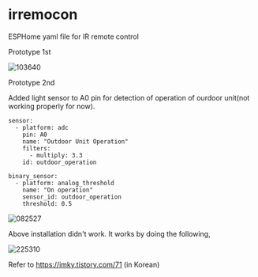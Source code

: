 # irremocon

ESPHome yaml file for IR remote control

Prototype 1st 

![103640](https://github.com/sevengivings/irremocon/assets/2328500/6b041d34-4c9b-482d-ab4d-394af27ba506)

Prototype 2nd 

Added light sensor to A0 pin for detection of operation of ourdoor unit(not working properly for now). 
```
sensor:
  - platform: adc 
    pin: A0 
    name: "Outdoor Unit Operation"
    filters:
      - multiply: 3.3
    id: outdoor_operation

binary_sensor: 
  - platform: analog_threshold
    name: "On operation"
    sensor_id: outdoor_operation 
    threshold: 0.5
```

![082527](https://github.com/sevengivings/irremocon/assets/2328500/e5b55d88-bc67-4413-acda-001425ad428d)

Above installation didn't work. It works by doing the following,

![225310](https://github.com/sevengivings/irremocon/assets/2328500/4970771d-7c0b-43dc-9f46-a9472f866bee)

Refer to https://imky.tistory.com/71 (in Korean) 
